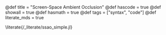 @def title = "Screen-Space Ambient Occlusion"
@def hascode = true
@def showall = true
@def hasmath = true
@def tags = ["syntax", "code"]
@def literate_mds = true

\literate{/_literate/ssao_simple.jl}
